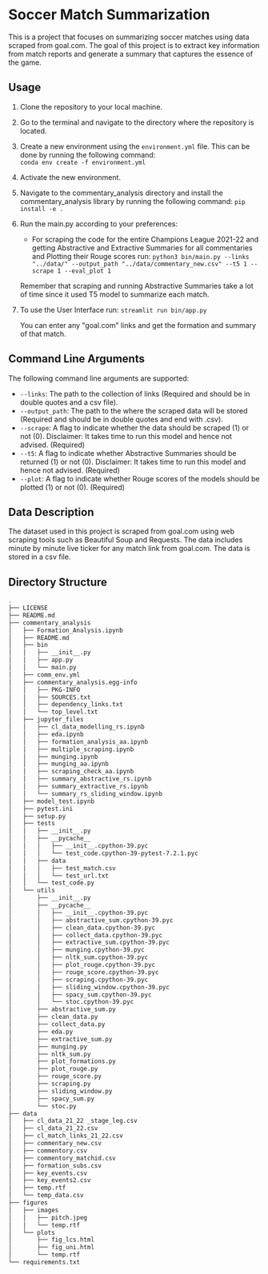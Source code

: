 # Soccer Match Summarization
This is a project that focuses on summarizing soccer matches using data scraped from goal.com. The goal of this project is to extract key information from match reports and generate a summary that captures the essence of the game.

## Usage

1. Clone the repository to your local machine.

2. Go to the terminal and navigate to the directory where the repository is located.

3. Create a new environment using the `environment.yml` file. This can be done by running the following command:<br>
            `conda env create -f environment.yml`

4. Activate the new environment.

5. Navigate to the commentary_analysis directory and install the commentary_analysis library by running the following command:
            `pip install -e .`

6. Run the main.py according to your preferences:
    - For scraping the code for the entire Champions League 2021-22 and getting Abstractive and Extractive Summaries for all commentaries and Plotting their Rouge scores run:
            `python3 bin/main.py --links "../data/" --output_path "../data/commentary_new.csv" --t5 1 --scrape 1 --eval_plot 1`

    Remember that scraping and running Abstractive Summaries take a lot of time since it used T5 model to summarize each match.

7. To use the User Interface run:
            `streamlit run bin/app.py`
    
    You can enter any "goal.com" links and get the formation and summary of that match.

## Command Line Arguments
The following command line arguments are supported:
- `--links`: The path to the collection of links (Required and should be in double quotes and a csv file).
- `--output_path`: The path to the where the scraped data will be stored (Required and should be in double quotes and end with .csv).
- `--scrape`: A flag to indicate whether the data should be scraped (1) or not (0). Disclaimer: It takes time to run this model and hence not advised. (Required)
- `--t5`: A flag to indicate whether Abstractive Summaries should be returned (1) or not (0). Disclaimer: It takes time to run this model and hence not advised. (Required)
- `--plot`: A flag to indicate whether Rouge scores of the models should be plotted (1) or not (0). (Required)

## Data Description
The dataset used in this project is scraped from goal.com using web scraping tools such as Beautiful Soup and Requests. The data includes minute by minute live ticker for any match link from goal.com. The data is stored in a csv file.

## Directory Structure
```bash
.
├── LICENSE
├── README.md
├── commentary_analysis
│   ├── Formation_Analysis.ipynb
│   ├── README.md
│   ├── bin
│   │   ├── __init__.py
│   │   ├── app.py
│   │   └── main.py
│   ├── comm_env.yml
│   ├── commentary_analysis.egg-info
│   │   ├── PKG-INFO
│   │   ├── SOURCES.txt
│   │   ├── dependency_links.txt
│   │   └── top_level.txt
│   ├── jupyter_files
│   │   ├── cl_data_modelling_rs.ipynb
│   │   ├── eda.ipynb
│   │   ├── formation_analysis_aa.ipynb
│   │   ├── multiple_scraping.ipynb
│   │   ├── munging.ipynb
│   │   ├── munging_aa.ipynb
│   │   ├── scraping_check_aa.ipynb
│   │   ├── summary_abstractive_rs.ipynb
│   │   ├── summary_extractive_rs.ipynb
│   │   └── summary_rs_sliding_window.ipynb
│   ├── model_test.ipynb
│   ├── pytest.ini
│   ├── setup.py
│   ├── tests
│   │   ├── __init__.py
│   │   ├── __pycache__
│   │   │   ├── __init__.cpython-39.pyc
│   │   │   └── test_code.cpython-39-pytest-7.2.1.pyc
│   │   ├── data
│   │   │   ├── test_match.csv
│   │   │   └── test_url.txt
│   │   └── test_code.py
│   └── utils
│       ├── __init__.py
│       ├── __pycache__
│       │   ├── __init__.cpython-39.pyc
│       │   ├── abstractive_sum.cpython-39.pyc
│       │   ├── clean_data.cpython-39.pyc
│       │   ├── collect_data.cpython-39.pyc
│       │   ├── extractive_sum.cpython-39.pyc
│       │   ├── munging.cpython-39.pyc
│       │   ├── nltk_sum.cpython-39.pyc
│       │   ├── plot_rouge.cpython-39.pyc
│       │   ├── rouge_score.cpython-39.pyc
│       │   ├── scraping.cpython-39.pyc
│       │   ├── sliding_window.cpython-39.pyc
│       │   ├── spacy_sum.cpython-39.pyc
│       │   └── stoc.cpython-39.pyc
│       ├── abstractive_sum.py
│       ├── clean_data.py
│       ├── collect_data.py
│       ├── eda.py
│       ├── extractive_sum.py
│       ├── munging.py
│       ├── nltk_sum.py
│       ├── plot_formations.py
│       ├── plot_rouge.py
│       ├── rouge_score.py
│       ├── scraping.py
│       ├── sliding_window.py
│       ├── spacy_sum.py
│       └── stoc.py
├── data
│   ├── cl_data_21_22 _stage_leg.csv
│   ├── cl_data_21_22.csv
│   ├── cl_match_links_21_22.csv
│   ├── commentary_new.csv
│   ├── commentory.csv
│   ├── commentory_matchid.csv
│   ├── formation_subs.csv
│   ├── key_events.csv
│   ├── key_events2.csv
│   ├── temp.rtf
│   └── temp_data.csv
├── figures
│   ├── images
│   │   ├── pitch.jpeg
│   │   └── temp.rtf
│   └── plots
│       ├── fig_lcs.html
│       ├── fig_uni.html
│       └── temp.rtf
└── requirements.txt
```



